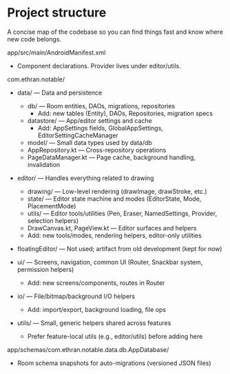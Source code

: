 # Project structure

A concise map of the codebase so you can find things fast and know where new code belongs.

app/src/main/AndroidManifest.xml
- Component declarations. Provider lives under editor/utils.

com.ethran.notable/
- data/ — Data and persistence
    - db/ — Room entities, DAOs, migrations, repositories
        - Add: new tables (Entity), DAOs, Repositories, migration specs
    - datastore/ — App/editor settings and cache
        - Add: AppSettings fields, GlobalAppSettings, EditorSettingCacheManager
    - model/ — Small data types used by data/db
    - AppRepository.kt — Cross-repository operations
    - PageDataManager.kt — Page cache, background handling, invalidation

- editor/ — Handles everything related to drawing
    - drawing/ — Low-level rendering (drawImage, drawStroke, etc.)
    - state/ — Editor state machine and modes (EditorState, Mode, PlacementMode)
    - utils/ — Editor tools/utilities (Pen, Eraser, NamedSettings, Provider, selection helpers)
    - DrawCanvas.kt, PageView.kt — Editor surfaces and helpers
    - Add: new tools/modes, rendering helpers, editor-only utilities

- floatingEditor/ — Not used; artifact from old development (kept for now)

- ui/ — Screens, navigation, common UI (Router, Snackbar system, permission helpers)
    - Add: new screens/components, routes in Router

- io/ — File/bitmap/background I/O helpers
    - Add: import/export, background loading, file ops

- utils/ — Small, generic helpers shared across features
    - Prefer feature-local utils (e.g., editor/utils) before adding here

app/schemas/com.ethran.notable.data.db.AppDatabase/
- Room schema snapshots for auto-migrations (versioned JSON files)
